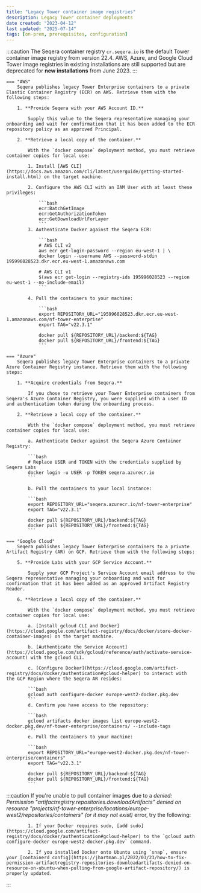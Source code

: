 ```yaml
---
title: "Legacy Tower container image registries"
description: Legacy Tower container deployments
date created: "2023-04-12"
last updated: "2025-07-14"
tags: [on-prem, prerequisites, configuration]
---
```


:::caution
The Seqera container registry `cr.seqera.io` is the default Tower container image registry from version 22.4. AWS, Azure, and Google Cloud Tower image registries in existing installations are still supported but are deprecated for **new installations** from June 2023.
:::


    === "AWS"
        Seqera publishes legacy Tower Enterprise containers to a private Elastic Container Registry (ECR) on AWS. Retrieve them with the following steps:

        1. **Provide Seqera with your AWS Account ID.**

            Supply this value to the Seqera representative managing your onboarding and wait for confirmation that it has been added to the ECR repository policy as an approved Principal.

        2. **Retrieve a local copy of the container.**

            With the `docker compose` deployment method, you must retrieve container copies for local use:

            1. Install [AWS CLI](https://docs.aws.amazon.com/cli/latest/userguide/getting-started-install.html) on the target machine.

            2. Configure the AWS CLI with an IAM User with at least these privileges:

                ```bash
                ecr:BatchGetImage
                ecr:GetAuthorizationToken
                ecr:GetDownloadUrlForLayer
                ```
            3. Authenticate Docker against the Seqera ECR:

                ```bash
                # AWS CLI v2
                aws ecr get-login-password --region eu-west-1 | \
                docker login --username AWS --password-stdin 195996028523.dkr.ecr.eu-west-1.amazonaws.com

                # AWS CLI v1
                $(aws ecr get-login --registry-ids 195996028523 --region eu-west-1 --no-include-email)
                ```

            4. Pull the containers to your machine:

                ```bash
                export REPOSITORY_URL="195996028523.dkr.ecr.eu-west-1.amazonaws.com/nf-tower-enterprise"
                export TAG="v22.3.1"

                docker pull ${REPOSITORY_URL}/backend:${TAG}
                docker pull ${REPOSITORY_URL}/frontend:${TAG}
                ```

    === "Azure"
        Seqera publishes legacy Tower Enterprise containers to a private Azure Container Registry instance. Retrieve them with the following steps:

        1. **Acquire credentials from Seqera.**

            If you chose to retrieve your Tower Enterprise containers from Seqera's Azure Container Registry, you were supplied with a user ID and authentication token during the onboarding process.

        2. **Retrieve a local copy of the container.**

            With the `docker compose` deployment method, you must retrieve container copies for local use:

            a. Authenticate Docker against the Seqera Azure Container Registry:

            ```bash
            # Replace USER and TOKEN with the credentials supplied by Seqera Labs
            docker login -u USER -p TOKEN seqera.azurecr.io
            ```

            b. Pull the containers to your local instance:

            ```bash
            export REPOSITORY_URL="seqera.azurecr.io/nf-tower-enterprise"
            export TAG="v22.3.1"

            docker pull ${REPOSITORY_URL}/backend:${TAG}
            docker pull ${REPOSITORY_URL}/frontend:${TAG}
            ```

    === "Google Cloud"
        Seqera publishes legacy Tower Enterprise containers to a private Artifact Registry (AR) on GCP. Retrieve them with the following steps:

        5. **Provide Labs with your GCP Service Account.**

            Supply your GCP Project's Service Account email address to the Seqera representative managing your onboarding and wait for confirmation that it has been added as an approved Artifact Registry Reader.

        6. **Retrieve a local copy of the container.**

            With the `docker compose` deployment method, you must retrieve container copies for local use:

            a. [Install gcloud CLI and Docker](https://cloud.google.com/artifact-registry/docs/docker/store-docker-container-images) on the target machine.

            b. [Authenticate the Service Account](https://cloud.google.com/sdk/gcloud/reference/auth/activate-service-account) with the gcloud CLI.

            c. [Configure Docker](https://cloud.google.com/artifact-registry/docs/docker/authentication#gcloud-helper) to interact with the GCP Region where the Seqera AR resides:

            ```bash
            gcloud auth configure-docker europe-west2-docker.pkg.dev
            ```
            d. Confirm you have access to the repository:

            ```bash
            gcloud artifacts docker images list europe-west2-docker.pkg.dev/nf-tower-enterprise/containers/ --include-tags
            ```
            e. Pull the containers to your machine:

            ```bash
            export REPOSITORY_URL="europe-west2-docker.pkg.dev/nf-tower-enterprise/containers"
            export TAG="v22.3.1"

            docker pull ${REPOSITORY_URL}/backend:${TAG}
            docker pull ${REPOSITORY_URL}/frontend:${TAG}
            ```

:::caution
If you're unable to pull container images due to a _denied: Permission "artifactregistry.repositories.downloadArtifacts" denied on resource "projects/nf-tower-enterprise/locations/europe-west2/repositories/containers" (or it may not exist)_ error, try the following:

            1. If your Docker requires sudo, [add sudo](https://cloud.google.com/artifact-registry/docs/docker/authentication#gcloud-helper) to the `gcloud auth configure-docker europe-west2-docker.pkg.dev` command.

            2. If you installed Docker onto Ubuntu using `snap`, ensure your [containerd config](https://jhartman.pl/2022/03/23/how-to-fix-permission-artifactregistry-repositories-downloadartifacts-denied-on-resource-on-ubuntu-when-pulling-from-google-artifact-repository/) is properly updated.

:::
